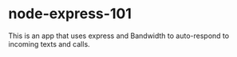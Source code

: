 # node-express-101

This is an app that uses express and Bandwidth to auto-respond to incoming texts and calls.
